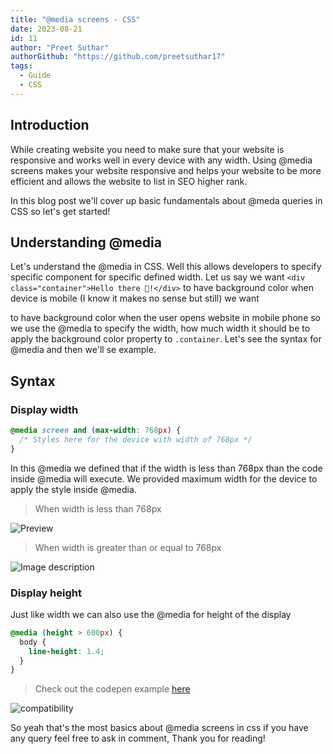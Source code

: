 ```yaml
---
title: "@media screens - CSS"
date: 2023-08-21
id: 11 
author: "Preet Suthar"
authorGithub: "https://github.com/preetsuthar17"
tags:
  - Guide
  - CSS
---
```


## Introduction

While creating website you need to make sure that your website is responsive and works well in every device with any width. Using @media screens makes your website responsive and helps your website to be more efficient and allows the website to list in SEO higher rank.

In this blog post we'll cover up basic fundamentals about @meda queries in CSS so let's get started!

## Understanding @media

Let's understand the @media in CSS. Well this allows developers to specify specific component for specific defined width. Let us say we want `<div class="container">Hello there 👋!</div>` to have background color when device is mobile (I know it makes no sense but still) we want <div> to have background color when the user opens website in mobile phone so we use the @media to specify the width, how much width it should be to apply the background color property to `.container`. Let's see the syntax for @media and then we'll se example.

## Syntax

### Display width

```css
@media screen and (max-width: 768px) {
  /* Styles here for the device with width of 768px */
}
```

In this @media we defined that if the width is less than 768px than the code inside @media will execute. We provided maximum width for the device to apply the style inside @media.

> When width is less than 768px

![Preview](https://dev-to-uploads.s3.amazonaws.com/uploads/articles/2wule7yddduhqykbg0ut.png)

> When width is greater than or equal to 768px

![Image description](https://dev-to-uploads.s3.amazonaws.com/uploads/articles/a131s58aymhf0ysl7kg8.png)

### Display height

Just like width we can also use the @media for height of the display

```css
@media (height > 600px) {
  body {
    line-height: 1.4;
  }
}
```

> Check out the codepen example [here](https://codepen.io/preetsuthar17/pen/bGONYgm)

![compatibility](https://dev-to-uploads.s3.amazonaws.com/uploads/articles/maz8vnurvoaaeccl5gn6.png)

So yeah that's the most basics about @media screens in css if you have any query feel free to ask in comment, Thank you for reading!
